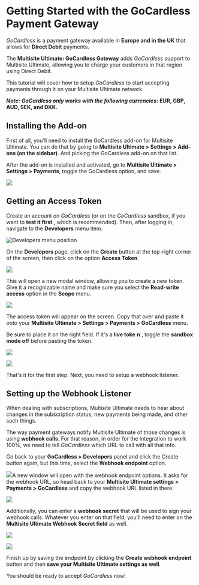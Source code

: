 # Getting Started with the GoCardless Payment Gateway

_GoCardless_ is a payment gateway available in **Europe and in the UK** that allows for **Direct Debit** payments.

The **Multisite Ultimate: GoCardless Gateway** adds _GoCardless_ support to Multisite Ultimate, allowing you to charge your customers in that region using Direct Debit.

This tutorial will cover how to setup _GoCardless_ to start accepting payments through it on your Multisite Ultimate network.

_**Note: GoCardless only works with the following currencies:**_ **EUR, GBP, AUD, SEK, and DKK.**

## Installing the Add-on

First of all, you'll need to install the GoCardless add-on for Multisite Ultimate. You can do that by going to **Multisite Ultimate > Settings > Add-ons (on the sidebar)**. And picking the GoCardless add-on on that list.

After the add-on is installed and activated, go to **Multisite Ultimate > Settings > Payments**, toggle the GoCardless option, and save.

![](https://wp-ultimo-space.fra1.cdn.digitaloceanspaces.com/hs-file-VRRNzphbjJ.png)

## Getting an Access Token

Create an account on _GoCardless_ (or on the _GoCardless_ sandbox, if you want to **test it first** , which is recommended). Then, after logging in, navigate to the **Developers** menu item.

![Developers menu position](https://wp-ultimo-space.fra1.cdn.digitaloceanspaces.com/hs-file-kENJK2VMJy.png)

On the **Developers** page, click on the **Create** button at the top-right corner of the screen, then click on the option **Access Token**.

![](https://wp-ultimo-space.fra1.cdn.digitaloceanspaces.com/hs-file-UrGjq2m5TX.png)

This will open a new modal window, allowing you to create a new token. Give it a recognizable name and make sure you select the **Read-write access** option in the **Scope** menu.

![](https://wp-ultimo-space.fra1.cdn.digitaloceanspaces.com/hs-file-MDY7J5ylvj.png)

The access token will appear on the screen. Copy that over and paste it onto your **Multisite Ultimate > Settings > Payments > GoCardless** menu.

Be sure to place it on the right field. If it's a **live toke** **n** , toggle the **sandbox mode off** before pasting the token.

![](https://wp-ultimo-space.fra1.cdn.digitaloceanspaces.com/hs-file-3DsJSYPv1Z.png)

![](https://wp-ultimo-space.fra1.cdn.digitaloceanspaces.com/hs-file-FlMS0mucqq.png)

That's it for the first step. Next, you need to setup a webhook listener.

## Setting up the Webhook Listener

When dealing with subscriptions, Multisite Ultimate needs to hear about changes in the subscription status, new payments being made, and other such things.

The way payment gateways notify Multisite Ultimate of those changes is using **webhook calls**. For that reason, in order for the integration to work 100%, we need to tell _GoCardless_ which URL to call with all that info.

Go back to your **GoCardless > Developers** panel and click the Create button again, but this time, select the **Webhook endpoint** option.

![](https://wp-ultimo-space.fra1.cdn.digitaloceanspaces.com/hs-file-p3PuOhRO6b.png)A new window will open with the webhook endpoint options. It asks for the webhook URL, so head back to your **Multisite Ultimate settings > Payments > GoCardless** and copy the webhook URL listed in there:

![](https://wp-ultimo-space.fra1.cdn.digitaloceanspaces.com/hs-file-7GKJY7tRgV.png)

Additionally, you can enter a **webhook secret** that will be used to sign your webhook calls. Whatever you enter on that field, you'll need to enter on the **Multisite Ultimate Webhook Secret field** as well.

![](https://wp-ultimo-space.fra1.cdn.digitaloceanspaces.com/hs-file-ICXNY1PnA6.png)

![](https://wp-ultimo-space.fra1.cdn.digitaloceanspaces.com/hs-file-YIJv3UFhhz.png)

Finish up by saving the endpoint by clicking the **Create webhook endpoint** button and then **save your Multisite Ultimate settings as well**.

You should be ready to accept _GoCardless_ now!
